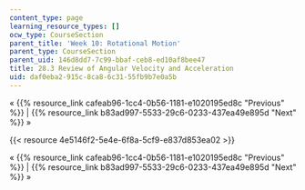 ```yaml
---
content_type: page
learning_resource_types: []
ocw_type: CourseSection
parent_title: 'Week 10: Rotational Motion'
parent_type: CourseSection
parent_uid: 146d8dd7-7c99-bbaf-ceb8-ed10af8bee47
title: 28.3 Review of Angular Velocity and Acceleration
uid: daf0eba2-915c-8ca8-6c31-55fb9b7e0a5b
---
```


« {{% resource_link cafeab96-1cc4-0b56-1181-e1020195ed8c "Previous" %}} | {{% resource_link b83ad997-5533-29c6-0233-437ea49e895d "Next" %}} »

{{< resource 4e5146f2-5e4e-6f8a-5cf9-e837d853ea02 >}}

« {{% resource_link cafeab96-1cc4-0b56-1181-e1020195ed8c "Previous" %}} | {{% resource_link b83ad997-5533-29c6-0233-437ea49e895d "Next" %}} »
